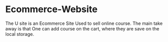 # Ecommerce-Website
The U site is an Ecommerce Site Used to sell online course. The main take away is that One can add course on the cart, where they are save on the local storage.

